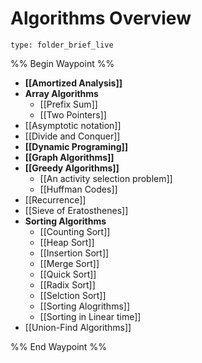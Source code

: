 # Algorithms Overview
 
```ccard
type: folder_brief_live
```
 

%% Begin Waypoint %%
- **[[Amortized Analysis]]**
- **Array Algorithms**
	- [[Prefix Sum]]
	- [[Two Pointers]]
- [[Asymptotic notation]]
- [[Divide and Conquer]]
- **[[Dynamic Programing]]**
- **[[Graph Algorithms]]**
- **[[Greedy Algorithms]]**
	- [[An activity selection problem]]
	- [[Huffman Codes]]
- [[Recurrence]]
- [[Sieve of Eratosthenes]]
- **Sorting Algorithms**
	- [[Counting Sort]]
	- [[Heap Sort]]
	- [[Insertion Sort]]
	- [[Merge Sort]]
	- [[Quick Sort]]
	- [[Radix Sort]]
	- [[Selction Sort]]
	- [[Sorting Alogrithms]]
	- [[Sorting in Linear time]]
- [[Union-Find Algorithms]]

%% End Waypoint %%
